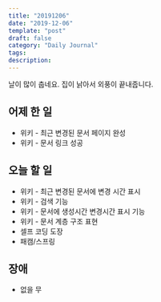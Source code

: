 ```yaml
---
title: "20191206"
date: "2019-12-06"
template: "post"
draft: false
category: "Daily Journal"
tags:
description:
---
```


날이 많이 춥네요. 집이 낡아서 외풍이 끝내줍니다.

## 어제 한 일

* 위키 - 최근 변경된 문서 페이지 완성
* 위키 - 문서 링크 성공

## 오늘 할 일

* 위키 - 최근 변경된 문서에 변경 시간 표시
* 위키 - 검색 기능
* 위키 - 문서에 생성시간 변경시간 표시 기능
* 위키 - 문서 계층 구조 표현
* 셀프 코딩 도장
* 패캠/스프링

## 장애

* 없을 무

